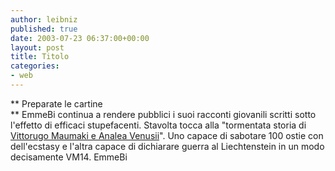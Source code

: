 ```yaml
---
author: leibniz
published: true
date: 2003-07-23 06:37:00+00:00
layout: post
title: Titolo
categories:
- web
---
```


 ** Preparate le cartine   
** EmmeBi continua a rendere pubblici i suoi racconti giovanili scritti sotto l'effetto di efficaci stupefacenti. Stavolta tocca alla "tormentata storia di  [ Vittorugo Maumaki e Analea Venusii](http://www.emmebi.blogspot.com/2003_07_01_emmebi_archive.html#105891226595501327)". Uno capace di sabotare 100 ostie con dell'ecstasy e l'altra capace di dichiarare guerra al Liechtenstein in un modo decisamente VM14.
EmmeBi
